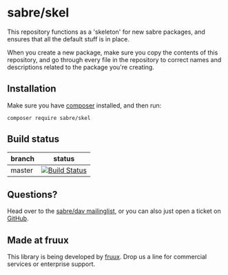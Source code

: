 sabre/skel
==========

This repository functions as a 'skeleton' for new sabre packages, and ensures
that all the default stuff is in place.

When you create a new package, make sure you copy the contents of this
repository, and go through every file in the repository to correct names and
descriptions related to the package you're creating.


Installation
------------

Make sure you have [composer][1] installed, and then run:

    composer require sabre/skel


Build status
------------

| branch | status |
| ------ | ------ |
| master | [![Build Status](https://travis-ci.org/fruux/sabre-skel.png?branch=master)](https://travis-ci.org/fruux/sabre-skel) |


Questions?
----------

Head over to the [sabre/dav mailinglist][2], or you can also just open a ticket
on [GitHub][3].


Made at fruux
-------------

This library is being developed by [fruux][4]. Drop us a line for commercial
services or enterprise support.

[1]: http://getcomposer.org/
[2]: http://groups.google.com/group/sabredav-discuss
[3]: https://github.com/fruux/sabre-skel/issues/
[4]: https://fruux.com/
